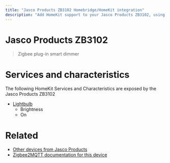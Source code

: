 ```yaml
---
title: "Jasco Products ZB3102 Homebridge/HomeKit integration"
description: "Add HomeKit support to your Jasco Products ZB3102, using Homebridge, Zigbee2MQTT and homebridge-z2m."
---
```

<!---
This file has been GENERATED using src/docgen/docgen.ts
DO NOT EDIT THIS FILE MANUALLY!
-->
# Jasco Products ZB3102
> Zigbee plug-in smart dimmer


# Services and characteristics
The following HomeKit Services and Characteristics are exposed by
the Jasco Products ZB3102

* [Lightbulb](../../light.md)
  * Brightness
  * On


# Related
* [Other devices from Jasco Products](../index.md#jasco_products)
* [Zigbee2MQTT documentation for this device](https://www.zigbee2mqtt.io/devices/ZB3102.html)